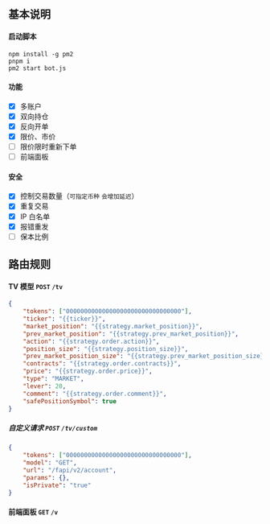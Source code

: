 ## 基本说明

#### 启动脚本

```npm
npm install -g pm2
pnpm i
pm2 start bot.js
```

#### 功能

-   [x] 多账户
-   [x] 双向持仓
-   [x] 反向开单
-   [x] 限价、市价
-   [ ] 限价限时重新下单
-   [ ] 前端面板

#### 安全

-   [x] 控制交易数量（`可指定币种` `会增加延迟`）
-   [x] 重复交易
-   [x] IP 白名单
-   [x] 报错重发
-   [ ] 保本比例

## 路由规则

#### TV 模型 `POST` `/tv`

```json
{
    "tokens": ["00000000000000000000000000000000"],
    "ticker": "{{ticker}}",
    "market_position": "{{strategy.market_position}}",
    "prev_market_position": "{{strategy.prev_market_position}}",
    "action": "{{strategy.order.action}}",
    "position_size": "{{strategy.position_size}}",
    "prev_market_position_size": "{{strategy.prev_market_position_size}} ",
    "contracts": "{{strategy.order.contracts}}",
    "price": "{{strategy.order.price}}",
    "type": "MARKET",
    "lever": 20,
    "comment": "{{strategy.order.comment}}",
    "safePositionSymbol": true
}
```

##### 自定义请求 `POST` `/tv/custom`

```json
{
    "tokens": ["00000000000000000000000000000000"],
    "model": "GET",
    "url": "/fapi/v2/account",
    "params": {},
    "isPrivate": "true"
}
```

#### 前端面板 `GET` `/v`
